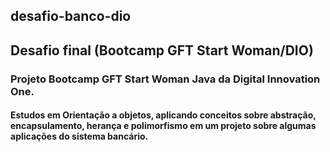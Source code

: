 ## desafio-banco-dio
## Desafio final (Bootcamp GFT Start Woman/DIO)
### Projeto Bootcamp GFT Start Woman Java da Digital Innovation One.
#### Estudos em Orientação a objetos, aplicando conceitos sobre abstração, encapsulamento, herança e polimorfismo em um projeto sobre algumas aplicações do sistema bancário.
